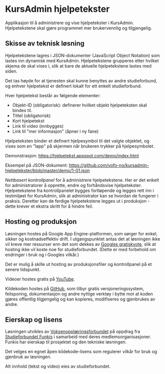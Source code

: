 KursAdmin hjelpetekster
=======================

Applikasjon til å administrere og vise hjelpetekster i KursAdmin. Hjelpetekstene skal gjøre programmet mer brukervennlig og tilgjengelig.

Skisse av teknisk løsning
-------------------------
Hjelpetekstene lagres i JSON-dokumenter (JavaScript Object Notation) som lastes inn dynamisk med KursAdmin. Hjelpetekstene grupperes etter hvilket skjema de skal vises i, slik at bare de aktuelle hjelpetekstene lastes med siden.

Det tas høyde for at tjenesten skal kunne benyttes av andre studieforbund, og enhver hjelpetekst er definert lokalt for ett enkelt studieforbund.

Hver hjelpetekst består av følgende elementer:
- Objekt-ID (obligatorisk): definerer hvilket objekt hjelpeteksten skal bindes til.
- Tittel (obligatorisk)
- Kort hjelpetekst
- Link til video (innbygges)
- Link til "mer informasjon" (åpner i ny fane)

Hjelpeteksten binder et definert hjelpesymbol til det valgte objektet, og vises som en "lapp" på skjermen når brukeren trykker på hjelpesymbolet.

Demonstrasjon: https://hjelpetekst.appspot.com/demo/index.html

Eksempel på JSON-dokument: https://github.com/vofo-no/kursadmin-hjelpetekster/blob/master/demo/1-01.json

*Nettbasert kontrollpanel* for å administrere hjelpetekstene. Her er det enkelt for administratorer å opprette, endre og forhåndsvise hjelpetekster. Hjelpetekstene fra kontrollpanelet bygges fortløpende og legges rett inn i testmiljøet for KursAdmin, slik at administrator kan se hvordan de fungerer i praksis. Deretter kan de ferdige hjelpetekstene legges ut i produksjon - dette krever et ekstra skritt for å hindre feil.

Hosting og produksjon
---------------------
Løsningen hostes på Google App Engine-platformen, som sørger for enkel, sikker og kostnadseffektiv drift. I utgangspunktet antas det at løsningen ikke vil kreve mer ressurser enn det som dekkes av [Googles gratiskvote](https://developers.google.com/appengine/docs/quotas), slik at hosting ikke vil koste noe for studieforbundet. (Dette er med forbehold om endringer i bruk og i Googles vilkår.)

Det er mulig å skille ut hosting av produksjonsfiler og kontrollpanel på et senere tidspunkt.

Videoer hostes gratis på [YouTube](https://www.youtube.com).

Kildekoden hostes på [GitHub](https://github.com), som tilbyr gratis versjoneringssystem, feilsporing, dokumentasjon og andre nyttige verktøy i bytte mot at koden gjøres offentlig tilgjengelig og kan kopieres, modifiseres og gjenbrukes av andre.

Eierskap og lisens
------------------
Løsningen utvikles av [Voksenopplæringsforbundet](http://www.vofo.no) på oppdrag fra [Studieforbundet Funkis](http://www.funkis.no) i samarbeid med deres medlemsorganisasjoner. Funkis har eierskap til prosjektet og den tekniske løsningen.

Det velges en egnet åpen kildekode-lisens som regulerer vilkår for bruk og gjenbruk av løsningen.

Alt innhold (tekst og video) eies av studieforbundet.
